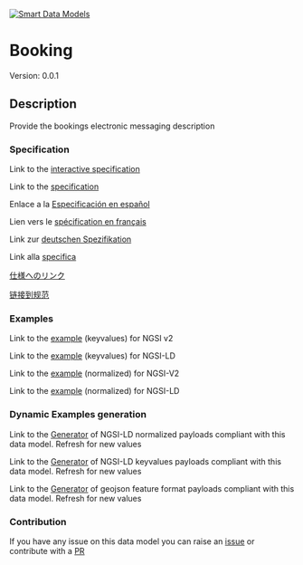 [![Smart Data Models](https://smartdatamodels.org/wp-content/uploads/2022/01/SmartDataModels_logo.png "Logo")](https://smartdatamodels.org)
# Booking
Version: 0.0.1

## Description 

Provide the bookings electronic messaging description
### Specification

Link to the [interactive specification](https://swagger.lab.fiware.org/?url=https://smart-data-models.github.io/dataModel.MarineTransport/Booking/swagger.yaml)

Link to the [specification](https://github.com/smart-data-models/dataModel.MarineTransport/blob/master/Booking/doc/spec.md)

Enlace a la [Especificación en español](https://github.com/smart-data-models/dataModel.MarineTransport/blob/master/Booking/doc/spec_ES.md)

Lien vers le [spécification en français](https://github.com/smart-data-models/dataModel.MarineTransport/blob/master/Booking/doc/spec_FR.md)

Link zur [deutschen Spezifikation](https://github.com/smart-data-models/dataModel.MarineTransport/blob/master/Booking/doc/spec_DE.md)

Link alla [specifica](https://github.com/smart-data-models/dataModel.MarineTransport/blob/master/Booking/doc/spec_IT.md)

[仕様へのリンク](https://github.com/smart-data-models/dataModel.MarineTransport/blob/master/Booking/doc/spec_JA.md)

[链接到规范](https://github.com/smart-data-models/dataModel.MarineTransport/blob/master/Booking/doc/spec_ZH.md)
### Examples

Link to the [example](https://smart-data-models.github.io/dataModel.MarineTransport/Booking/examples/example.json) (keyvalues) for NGSI v2

Link to the [example](https://smart-data-models.github.io/dataModel.MarineTransport/Booking/examples/example.jsonld) (keyvalues) for NGSI-LD

Link to the [example](https://smart-data-models.github.io/dataModel.MarineTransport/Booking/examples/example-normalized.json) (normalized) for NGSI-V2

Link to the [example](https://smart-data-models.github.io/dataModel.MarineTransport/Booking/examples/example-normalized.jsonld) (normalized) for NGSI-LD
### Dynamic Examples generation

Link to the [Generator](https://smartdatamodels.org/extra/ngsi-ld_generator.php?schemaUrl=https://raw.githubusercontent.com/smart-data-models/dataModel.MarineTransport/master/Booking/schema.json&email=info@smartdatamodels.org) of NGSI-LD normalized payloads compliant with this data model. Refresh for new values

Link to the [Generator](https://smartdatamodels.org/extra/ngsi-ld_generator_keyvalues.php?schemaUrl=https://raw.githubusercontent.com/smart-data-models/dataModel.MarineTransport/master/Booking/schema.json&email=info@smartdatamodels.org) of NGSI-LD keyvalues payloads compliant with this data model. Refresh for new values

Link to the [Generator](https://smartdatamodels.org/extra/geojson_features_generator.php?schemaUrl=https://raw.githubusercontent.com/smart-data-models/dataModel.MarineTransport/master/Booking/schema.json&email=info@smartdatamodels.org) of geojson feature format payloads compliant with this data model. Refresh for new values
### Contribution

 If you have any issue on this data model you can raise an [issue](https://github.com/smart-data-models/dataModel.MarineTransport/issues)  or contribute with a [PR](https://github.com/smart-data-models/dataModel.MarineTransport/pulls)